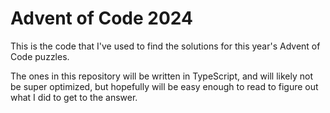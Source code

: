 # Advent of Code 2024

This is the code that I've used to find the solutions for this year's Advent of Code puzzles. 

The ones in this repository will be written in TypeScript, and will likely not be super optimized, but hopefully will be easy enough to read to figure out what I did to get to the answer.
